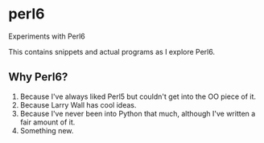 # perl6
Experiments with Perl6

This contains snippets and actual programs as I explore Perl6.

## Why Perl6?

1. Because I've always liked Perl5 but couldn't get into the OO piece of it.
2. Because Larry Wall has cool ideas.
3. Because I've never been into Python that much, although I've written a fair amount of it.
4. Something new.
